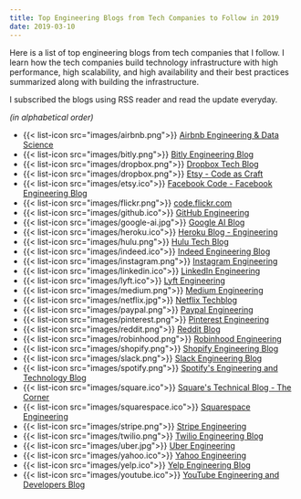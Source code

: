 ```yaml
---
title: Top Engineering Blogs from Tech Companies to Follow in 2019
date: 2019-03-10
---
```


Here is a list of top engineering blogs from tech companies that I follow. I learn how the tech companies build technology infrastructure with high performance, high scalability, and high availability and their best practices summarized along with building the infrastructure.

I subscribed the blogs using RSS reader and read the update everyday.

_(in alphabetical order)_

- {{< list-icon src="images/airbnb.png">}} [Airbnb Engineering & Data Science](https://medium.com/airbnb-engineering)
- {{< list-icon src="images/bitly.png">}} [Bitly Engineering Blog](https://word.bitly.com/)
- {{< list-icon src="images/dropbox.png">}} [Dropbox Tech Blog](https://dropboxtechblog.wordpress.com/)
- {{< list-icon src="images/dropbox.png">}} [Etsy - Code as Craft](https://codeascraft.com/)
- {{< list-icon src="images/etsy.ico">}} [Facebook Code - Facebook Engineering Blog](https://code.fb.com/)
- {{< list-icon src="images/flickr.png">}} [code.flickr.com](http://code.flickr.net/)
- {{< list-icon src="images/github.ico">}} [GitHub Engineering](https://githubengineering.com/)
- {{< list-icon src="images/google-ai.jpg">}} [Google AI Blog](https://ai.googleblog.com/)
- {{< list-icon src="images/heroku.ico">}} [Heroku Blog - Engineering](https://blog.heroku.com/engineering)
- {{< list-icon src="images/hulu.png">}} [Hulu Tech Blog](https://medium.com/hulu-tech-blog)
- {{< list-icon src="images/indeed.ico">}} [Indeed Engineering Blog](https://engineering.indeedblog.com/blog/)
- {{< list-icon src="images/instagram.png">}} [Instagram Engineering](https://medium.com/@InstagramEng)
- {{< list-icon src="images/linkedin.ico">}} [LinkedIn Engineering](https://engineering.linkedin.com/)
- {{< list-icon src="images/lyft.ico">}} [Lyft Engineering](https://eng.lyft.com/)
- {{< list-icon src="images/medium.png">}} [Medium Engineering](https://medium.engineering/)
- {{< list-icon src="images/netflix.jpg">}} [Netflix Techblog](https://medium.com/netflix-techblog)
- {{< list-icon src="images/paypal.png">}} [Paypal Engineering](https://www.paypal-engineering.com/)
- {{< list-icon src="images/pinterest.png">}} [Pinterest Engineering](https://medium.com/@Pinterest_Engineering)
- {{< list-icon src="images/reddit.png">}} [Reddit Blog](https://redditblog.com/)
- {{< list-icon src="images/robinhood.png">}} [Robinhood Engineering](https://robinhood.engineering/)
- {{< list-icon src="images/shopify.png">}} [Shopify Engineering Blog](https://shopifyengineering.myshopify.com/blogs/engineering)
- {{< list-icon src="images/slack.png">}} [Slack Engineering Blog](https://slack.engineering/)
- {{< list-icon src="images/spotify.png">}} [Spotify's Engineering and Technology Blog](https://labs.spotify.com/)
- {{< list-icon src="images/square.ico">}} [Square's Technical Blog - The Corner](https://medium.com/square-corner-blog)
- {{< list-icon src="images/squarespace.ico">}} [Squarespace Engineering](https://engineering.squarespace.com/)
- {{< list-icon src="images/stripe.png">}} [Stripe Engineering](https://stripe.com/blog/engineering)
- {{< list-icon src="images/twilio.png">}} [Twilio Engineering Blog](https://www.twilio.com/engineering/)
- {{< list-icon src="images/uber.jpg">}} [Uber Engineering](https://eng.uber.com/)
- {{< list-icon src="images/yahoo.ico">}} [Yahoo Engineering](https://yahooeng.tumblr.com/)
- {{< list-icon src="images/yelp.ico">}} [Yelp Engineering Blog](https://engineeringblog.yelp.com/)
- {{< list-icon src="images/youtube.ico">}} [YouTube Engineering and Developers Blog](https://youtube-eng.googleblog.com/)